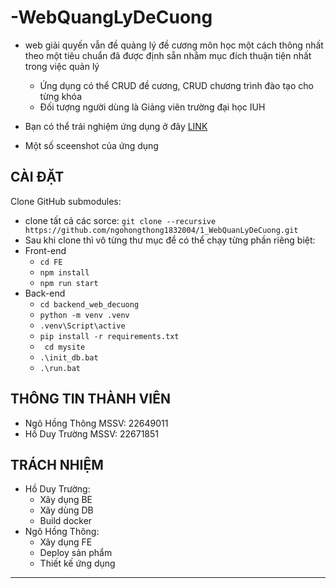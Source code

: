 # -WebQuangLyDeCuong
- web giải quyến vẫn đề quảng lý đề cương môn học một cách thông nhất theo một tiêu chuẩn đã được định sẵn nhằm mục đích thuận tiện nhất trong việc quản lý
  - Ứng dụng có thể CRUD đề cương, CRUD chương trình đào tạo cho từng khóa
  - Đối tượng người dùng là Giảng viên trường đại học IUH 

- Bạn có thể trải nghiệm ứng dụng ở đây [LINK](https://my-curr-v2.vercel.app/)
- Một số sceenshot của ứng dụng

## CÀI ĐẶT

Clone GitHub submodules:
- clone tất cả các sorce:  ```git clone --recursive https://github.com/ngohongthong1832004/1_WebQuanLyDeCuong.git```
- Sau khi clone thì vô từng thư mục để có thể chạy từng phần riêng biệt:
- Front-end
    + ``` cd FE ```
    + ``` npm install ```
    + ``` npm run start ```
- Back-end
    + ``` cd backend_web_decuong ```
    + ``` python -m venv .venv ```
    + ``` .venv\Script\active ```
    + ``` pip install -r requirements.txt ```
    + ``` cd mysite```
    + ``` .\init_db.bat ```
    + ``` .\run.bat ```


## THÔNG TIN THÀNH VIÊN

- Ngô Hồng Thông MSSV: 22649011
- Hồ Duy Trường MSSV: 22671851

## TRÁCH NHIỆM

- Hồ Duy Trường:
    + Xây dụng BE
    + Xây dùng DB
    + Build docker
- Ngô Hồng Thông:
    + Xây dụng FE
    + Deploy sản phẩm
    + Thiết kế ứng dụng


---

